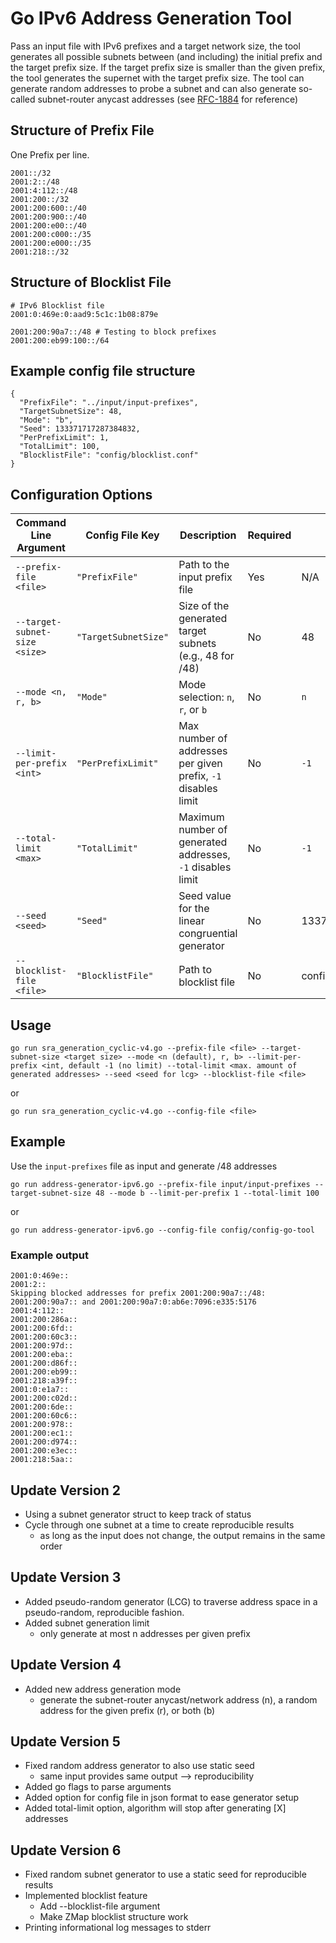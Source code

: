 # Go IPv6 Address Generation Tool
Pass an input file with IPv6 prefixes and a target network size, the tool generates all possible subnets between (and including) the initial prefix and the target prefix size.
If the target prefix size is smaller than the given prefix, the tool generates the supernet with the target prefix size.
The tool can generate random addresses to probe a subnet and can also generate so-called subnet-router anycast addresses (see [RFC-1884](https://datatracker.ietf.org/doc/html/rfc1884) for reference)

## Structure of Prefix File
One Prefix per line.
```
2001::/32
2001:2::/48
2001:4:112::/48
2001:200::/32
2001:200:600::/40
2001:200:900::/40
2001:200:e00::/40
2001:200:c000::/35
2001:200:e000::/35
2001:218::/32
```

## Structure of Blocklist File
```
# IPv6 Blocklist file
2001:0:469e:0:aad9:5c1c:1b08:879e

2001:200:90a7::/48 # Testing to block prefixes
2001:200:eb99:100::/64
```

## Example config file structure
```
{
  "PrefixFile": "../input/input-prefixes",
  "TargetSubnetSize": 48,
  "Mode": "b",
  "Seed": 133371717287384832,
  "PerPrefixLimit": 1,
  "TotalLimit": 100,
  "BlocklistFile": "config/blocklist.conf"
}
```

## Configuration Options
| Command Line Argument           | Config File Key     | Description                                          | Required | Default Value |
|---------------------------------|---------------------|------------------------------------------------------|----------|--------------|
| `--prefix-file <file>`         | `"PrefixFile"`      | Path to the input prefix file                        | Yes      | N/A          |
| `--target-subnet-size <size>`  | `"TargetSubnetSize"`| Size of the generated target subnets (e.g., 48 for /48) | No      | 48          |
| `--mode <n, r, b>`            | `"Mode"`           | Mode selection: `n`, `r`, or `b`         | No       | `n`          |
| `--limit-per-prefix <int>`    | `"PerPrefixLimit"`  | Max number of addresses per given prefix, `-1` disables limit | No       | `-1`         |
| `--total-limit <max>`         | `"TotalLimit"`      | Maximum number of generated addresses, `-1` disables limit | No       | `-1`         |
| `--seed <seed>`               | `"Seed"`           | Seed value for the linear congruential generator   | No       | 1337371717283484832 |
| `--blocklist-file <file>`               | `"BlocklistFile"`           | Path to blocklist file   | No       | config/blocklist.conf |

## Usage
```
go run sra_generation_cyclic-v4.go --prefix-file <file> --target-subnet-size <target size> --mode <n (default), r, b> --limit-per-prefix <int, default -1 (no limit) --total-limit <max. amount of generated addresses> --seed <seed for lcg> --blocklist-file <file>
```
or
```
go run sra_generation_cyclic-v4.go --config-file <file>
```
## Example
Use the `input-prefixes` file as input and generate /48 addresses
```
go run address-generator-ipv6.go --prefix-file input/input-prefixes --target-subnet-size 48 --mode b --limit-per-prefix 1 --total-limit 100
```
or
```
go run address-generator-ipv6.go --config-file config/config-go-tool 
```
### Example output
```
2001:0:469e::
2001:2::
Skipping blocked addresses for prefix 2001:200:90a7::/48: 2001:200:90a7:: and 2001:200:90a7:0:ab6e:7096:e335:5176
2001:4:112::
2001:200:286a::
2001:200:6fd::
2001:200:60c3::
2001:200:97d::
2001:200:eba::
2001:200:d86f::
2001:200:eb99::
2001:218:a39f::
2001:0:e1a7::
2001:200:c02d::
2001:200:6de::
2001:200:60c6::
2001:200:978::
2001:200:ec1::
2001:200:d974::
2001:200:e3ec::
2001:218:5aa::
```

## Update Version 2
- Using a subnet generator struct to keep track of status
- Cycle through one subnet at a time to create reproducible results
    - as long as the input does not change, the output remains in the same order
## Update Version 3
- Added pseudo-random generator (LCG) to traverse address space in a pseudo-random, reproducible fashion.
- Added subnet generation limit
    - only generate at most n addresses per given prefix
## Update Version 4
- Added new address generation mode
    - generate the subnet-router anycast/network address (n), a random address for the given prefix (r), or both (b)
## Update Version 5
- Fixed random address generator to also use static seed
    - same input provides same output --> reproducibility
- Added go flags to parse arguments
- Added option for config file in json format to ease generator setup
- Added total-limit option, algorithm will stop after generating [X] addresses
## Update Version 6
- Fixed random subnet generator to use a static seed for reproducible results
- Implemented blocklist feature
    - Add --blocklist-file argument
    - Make ZMap blocklist structure work
- Printing informational log messages to stderr
